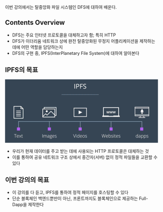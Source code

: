 이번 강의에서는 탈중앙화 파일 시스템인 DFS에 대하여 배운다.

## Contents Overview

- DFS는 주요 인터넷 프로토콜을 대체하고자 함; 특히 HTTP
- DFS가 이더리움 네트워크 상에 완전 탈중앙화된 무정지 어플리케이션을 제작하는 데에 어떤 역할을 담당하는지
- DFS의 구현 중, IPFS(InterPlanetary File System)에 대하여 알아본다

## IPFS의 목표

![](pic-01-1.png)

- 우리가 현재 데이터를 주고 받는 데에 사용되는 HTTP 프로토콜은 대체하는 것
- 이를 통하여 공유 네트워크 구조 상에서 중간자(서버) 없이 정적 파일들을 교환할 수 있다

## 이번 강의의 목표

- 이 강의를 다 듣고, IPFS를 통하여 정적 페이지를 호스팅할 수 있다
- 단순 블록체인 백엔드뿐만이 아닌, 프론트까지도 블록체인으로 제공하는 Full-Dapp을 제작한다

